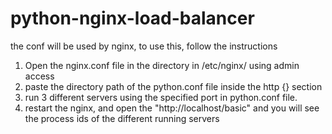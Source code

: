 # python-nginx-load-balancer

the conf will be used by nginx, to use this, follow the instructions
1. Open the nginx.conf file in the directory in /etc/nginx/ using admin access
2. paste the directory path of the python.conf file inside the http {} section
3. run 3 different servers using the specified port in python.conf file.
4. restart the nginx, and open the "http://localhost/basic" and you will see the process ids of the different running servers
